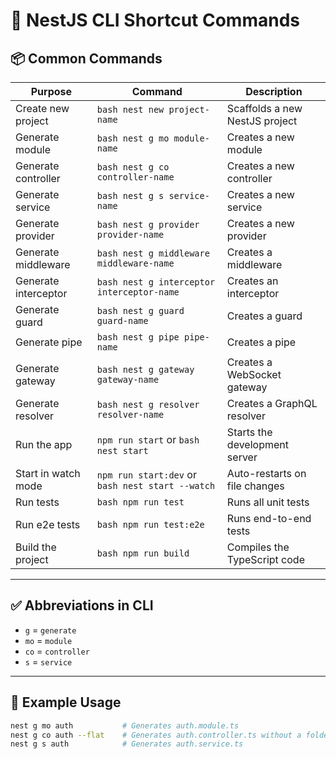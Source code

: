 # 🚀 NestJS CLI Shortcut Commands

## 📦 Common Commands

| Purpose                   | Command                             | Description                              |
|--------------------------|-------------------------------------|------------------------------------------|
| Create new project        | ```bash nest new project-name```             | Scaffolds a new NestJS project           |
| Generate module           | ```bash nest g mo module-name```             | Creates a new module                     |
| Generate controller       | ```bash nest g co controller-name```         | Creates a new controller                 |
| Generate service          | ```bash nest g s service-name```             | Creates a new service                    |
| Generate provider         | ```bash nest g provider provider-name```     | Creates a new provider                   |
| Generate middleware       | ```bash nest g middleware middleware-name``` | Creates a middleware                     |
| Generate interceptor      | ```bash nest g interceptor interceptor-name```| Creates an interceptor                   |
| Generate guard            | ```bash nest g guard guard-name```           | Creates a guard                          |
| Generate pipe             | ```bash nest g pipe pipe-name```             | Creates a pipe                           |
| Generate gateway          | ```bash nest g gateway gateway-name```       | Creates a WebSocket gateway              |
| Generate resolver         | ```bash nest g resolver resolver-name```     | Creates a GraphQL resolver               |
| Run the app               | ```npm run start``` or ```bash nest start```     | Starts the development server            |
| Start in watch mode       | ```npm run start:dev``` or ```bash nest start --watch``` | Auto-restarts on file changes  |
| Run tests                | ```bash npm run test```                      | Runs all unit tests                      |
| Run e2e tests            | ```bash npm run test:e2e```                  | Runs end-to-end tests                    |
| Build the project         | ```bash npm run build```                     | Compiles the TypeScript code             |

---

## ✅ Abbreviations in CLI

- `g` = `generate`
- `mo` = `module`
- `co` = `controller`
- `s` = `service`

---

## 🧠 Example Usage

```bash
nest g mo auth           # Generates auth.module.ts
nest g co auth --flat    # Generates auth.controller.ts without a folder
nest g s auth            # Generates auth.service.ts
